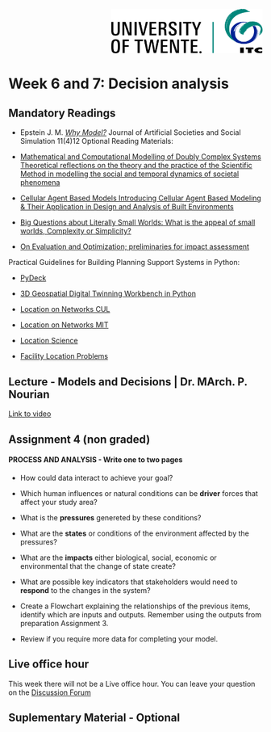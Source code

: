 <p style="text-align: right" ><img src="../../images/ut-itc-logo-rgb.png" width="300"></p>

# Week 6 and 7: Decision analysis

## Mandatory Readings 

* Epstein J. M. *[Why Model?](https://www.jasss.org/11/4/12.html)* Journal of Artificial Societies and Social Simulation 11(4)12
Optional Reading Materials:

* [Mathematical and Computational Modelling of Doubly Complex Systems Theoretical reflections on the theory and the practice of the Scientific Method in modelling the social and temporal dynamics of societal phenomena](https://www.researchgate.net/publication/337922945_Mathematical_and_Computational_Modelling_of_Doubly_Complex_Systems_Theoretical_reflections_on_the_theory_and_the_practice_of_the_Scientific_Method_in_modelling_the_social_and_temporal_dynamics_of_soci)
* [Cellular Agent Based Models Introducing Cellular Agent Based Modeling & Their Application in Design and Analysis of Built Environments](https://www.researchgate.net/publication/332671951_Cellular_Agent_Based_Models_Introducing_Cellular_Agent_Based_Modeling_Their_Application_in_Design_and_Analysis_of_Built_Environments)
* [Big Questions about Literally Small Worlds: What is the appeal of small worlds, Complexity or Simplicity?](https://www.researchgate.net/publication/352159518_Big_Questions_about_Literally_Small_Worlds_What_is_the_appeal_of_small_worlds_Complexity_or_Simplicity)
* [On Evaluation and Optimization; preliminaries for impact assessment](https://www.researchgate.net/publication/316317673_On_Evaluation_and_Optimization_a_short_introduction_to_essential_topics_CC_Attribution-NoDerivs_License)

Practical Guidelines for Building Planning Support Systems in Python:

* [PyDeck](https://deckgl.readthedocs.io/en/latest/)

* [3D Geospatial Digital Twinning Workbench in Python](https://github.com/Generative-Systems-Sciences/Enschede_3dWorkbench)

* [Location on Networks CUL](https://www.researchgate.net/publication/5063493_Location_on_Networks)

* [Location on Networks MIT](https://books.google.nl/books/about/Location_on_Networks.html?id=rGFRAAAAMAAJ&redir_esc=y)

* [Location Science](https://link.springer.com/book/10.1007/978-3-030-32177-2)

* [Facility Location Problems](https://link.springer.com/book/10.1007/978-3-7908-2151-2)

## Lecture - Models and Decisions | Dr. MArch. P. Nourian

[Link to video](video)


## Assignment 4 (non graded)

#### PROCESS AND ANALYSIS - Write one to two pages

*  How could data interact to achieve your goal? 
*  Which human influences or natural conditions can be **driver** forces that affect your study area?
*  What is the **pressures** genereted by these conditions?
*  What are the **states** or conditions of the environment affected by the pressures?
*  What are the **impacts** either biological, social, economic or environmental that the change of state create?
*  What are possible key indicators that stakeholders would need to **respond** to the changes in the system?

* Create a Flowchart explaining the relationships of the previous items, identify which are inputs and outputs.  Remember using the outputs from preparation Assignment 3.
* Review if you require more data for completing your model.

## Live office hour 

This week there will not be a Live office hour. You can leave your question on the [Discussion Forum](https://canvas.vu.nl/courses/80299/discussion_topics/790978)


## Suplementary Material - Optional

 

